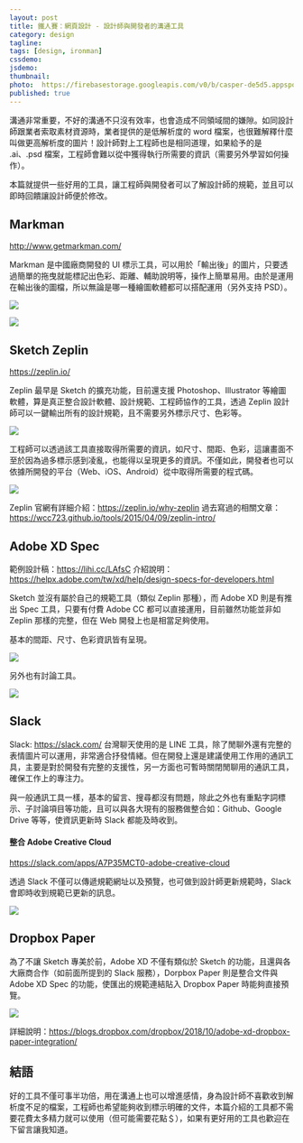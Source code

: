 ```yaml
---
layout: post
title: 鐵人賽：網頁設計 - 設計師與開發者的溝通工具
category: design
tagline:
tags: [design, ironman]
cssdemo:
jsdemo:
thumbnail:
photo:  https://firebasestorage.googleapis.com/v0/b/casper-de5d5.appspot.com/o/images%2Fblog%2F201811%2Fholy%2025.png?alt=media&token=9db583fd-1792-4a5f-8ebc-ec4548808117
published: true
---
```


溝通非常重要，不好的溝通不只沒有效率，也會造成不同領域間的嫌隙。如同設計師跟業者索取素材資源時，業者提供的是低解析度的 word 檔案，也很難解釋什麼叫做更高解析度的圖片！設計師對上工程師也是相同道理，如果給予的是 .ai、.psd 檔案，工程師會難以從中獲得執行所需要的資訊（需要另外學習如何操作）。

本篇就提供一些好用的工具，讓工程師與開發者可以了解設計師的規範，並且可以即時回饋讓設計師便於修改。

## Markman
http://www.getmarkman.com/

Markman 是中國廠商開發的 UI 標示工具，可以用於「輸出後」的圖片，只要透過簡單的拖曳就能標記出色彩、距離、輔助說明等，操作上簡單易用。由於是運用在輸出後的圖檔，所以無論是哪一種繪圖軟體都可以搭配運用（另外支持 PSD）。

![](https://firebasestorage.googleapis.com/v0/b/casper-de5d5.appspot.com/o/images%2Fblog%2F201811%2Fmarkman-length.gif?alt=media&token=028344c5-ac61-4cda-a104-034011030cc6)

![](https://firebasestorage.googleapis.com/v0/b/casper-de5d5.appspot.com/o/images%2Fblog%2F201811%2Fmarkman-color.gif?alt=media&token=45db7847-0679-4a73-b1af-f93c3ec0d4da)


## Sketch Zeplin
https://zeplin.io/

Zeplin 最早是 Sketch 的擴充功能，目前還支援 Photoshop、Illustrator 等繪圖軟體，算是真正整合設計軟體、設計規範、工程師協作的工具，透過 Zeplin 設計師可以一鍵輸出所有的設計規範，且不需要另外標示尺寸、色彩等。

![](https://firebasestorage.googleapis.com/v0/b/casper-de5d5.appspot.com/o/images%2Fblog%2F201811%2F0AE8CF4A-599B-40D2-93E3-A7F9B4A3A94A.png?alt=media&token=9819d5f4-4e66-4e8b-88c1-aa473cf68b7c)

工程師可以透過該工具直接取得所需要的資訊，如尺寸、間距、色彩，這讓畫面不至於因為過多標示感到凌亂，也能得以呈現更多的資訊。不僅如此，開發者也可以依據所開發的平台（Web、iOS、Android）從中取得所需要的程式碼。

![](https://firebasestorage.googleapis.com/v0/b/casper-de5d5.appspot.com/o/images%2Fblog%2F201811%2FF2802599-3411-41B7-856E-87AA30180A9F.png?alt=media&token=302f8f5e-7a9d-47cc-8cc5-d9f39b3134ca)

Zeplin 官網有詳細介紹：https://zeplin.io/why-zeplin
過去寫過的相關文章：https://wcc723.github.io/tools/2015/04/09/zeplin-intro/

## Adobe XD Spec
範例設計稿：https://lihi.cc/LAfsC
介紹說明：https://helpx.adobe.com/tw/xd/help/design-specs-for-developers.html

Sketch 並沒有屬於自己的規範工具（類似 Zeplin 那種），而 Adobe XD 則是有推出 Spec 工具，只要有付費 Adobe CC 都可以直接運用，目前雖然功能並非如 Zeplin 那樣的完整，但在 Web 開發上也是相當足夠使用。

基本的間距、尺寸、色彩資訊皆有呈現。

![](https://firebasestorage.googleapis.com/v0/b/casper-de5d5.appspot.com/o/images%2Fblog%2F201811%2F05CF299A-DA45-4971-B645-0FB58BC11246.png?alt=media&token=e9177d79-e457-43b3-8bf0-d0652fe486ca)

另外也有討論工具。

![](https://firebasestorage.googleapis.com/v0/b/casper-de5d5.appspot.com/o/images%2Fblog%2F201811%2FDCCC0131-87FE-4D40-9921-86C5BD2B6D81.png?alt=media&token=708dfd70-49c0-4fc7-b8ef-b4ebb69fa8f8)

## Slack
Slack: https://slack.com/
台灣聊天使用的是 LINE 工具，除了閒聊外還有完整的表情圖片可以運用，非常適合抒發情緒。但在開發上還是建議使用工作用的通訊工具，主要是對於開發有完整的支援性，另一方面也可暫時關閉閒聊用的通訊工具，確保工作上的專注力。

與一般通訊工具一樣，基本的留言、搜尋都沒有問題，除此之外也有重點字詞標示、子討論項目等功能，且可以與各大現有的服務做整合如：Github、Google Drive 等等，使資訊更新時 Slack 都能及時收到。

#### 整合 Adobe Creative Cloud
https://slack.com/apps/A7P35MCT0-adobe-creative-cloud

透過 Slack 不僅可以傳遞規範網址以及預覽，也可做到設計師更新規範時，Slack 會即時收到規範已更新的訊息。 

![](https://firebasestorage.googleapis.com/v0/b/casper-de5d5.appspot.com/o/images%2Fblog%2F201811%2F0E53C9F4-9AE0-47B2-A943-0F0B5DFD9E12.png?alt=media&token=21d04614-ae12-4030-929b-98c1633cdb31)

## Dropbox Paper
為了不讓 Sketch 專美於前，Adobe XD 不僅有類似於 Sketch 的功能，且還與各大廠商合作（如前面所提到的 Slack 服務），Dorpbox Paper 則是整合文件與 Adobe XD Spec 的功能，使匯出的規範連結貼入 Dropbox Paper 時能夠直接預覽。

![](https://firebasestorage.googleapis.com/v0/b/casper-de5d5.appspot.com/o/images%2Fblog%2F201811%2Fxd-paper-demo_smaller.gif?alt=media&token=3e2d067a-fd71-46c5-9c13-73ece8f5f004)

詳細說明：https://blogs.dropbox.com/dropbox/2018/10/adobe-xd-dropbox-paper-integration/

## 結語
好的工具不僅可事半功倍，用在溝通上也可以增進感情，身為設計師不喜歡收到解析度不足的檔案，工程師也希望能夠收到標示明確的文件，本篇介紹的工具都不需要花費太多精力就可以使用（但可能需要花點＄），如果有更好用的工具也歡迎在下留言讓我知道。
